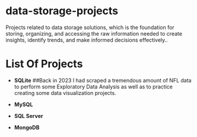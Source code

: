 # data-storage-projects
Projects related to data storage solutions, which is the foundation for storing, organizing, and accessing the raw information needed to create insights, identify trends, and make informed decisions effectively..

# List Of Projects

  - **SQLite**
    ##Back in 2023 I had scraped a tremendous amount of NFL data to perform some Exploratory Data Analysis as well as to practice creating some data visualization projects.


 - **MySQL**


 - **SQL Server**



 - **MongoDB**
